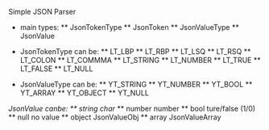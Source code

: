 Simple JSON Parser
* main types:
** JsonTokenType
** JsonToken
** JsonValueType
** JsonValue

* JsonTokenType can be:
** LT_LBP
** LT_RBP
** LT_LSQ
** LT_RSQ
** LT_COLON
** LT_COMMMA
** LT_STRING
** LT_NUMBER
** LT_TRUE
** LT_FALSE
** LT_NULL

* JsonValueType can be:
** YT_STRING
** YT_NUMBER
** YT_BOOL
** YT_ARRAY
** YT_OBJECT
** YT_NULL

*JsonValue canbe:
** string       char*
** number       number
** bool         ture/false (1/0)
** null         no value
** object       JsonValueObj 
** array        JsonValueArray
    